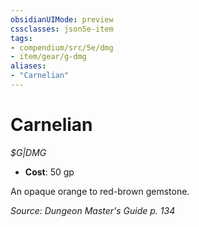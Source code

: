 ```yaml
---
obsidianUIMode: preview
cssclasses: json5e-item
tags:
- compendium/src/5e/dmg
- item/gear/g-dmg
aliases: 
- "Carnelian"
---
```

# Carnelian
*$G|DMG*  

- **Cost**: 50 gp

An opaque orange to red-brown gemstone.

*Source: Dungeon Master's Guide p. 134*